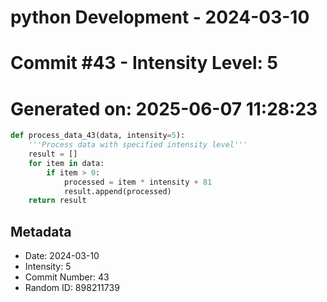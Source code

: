 ﻿# python Development - 2024-03-10
# Commit #43 - Intensity Level: 5
# Generated on: 2025-06-07 11:28:23
```python
def process_data_43(data, intensity=5):
    '''Process data with specified intensity level'''
    result = []
    for item in data:
        if item > 0:
            processed = item * intensity + 81
            result.append(processed)
    return result
```
## Metadata
- Date: 2024-03-10
- Intensity: 5
- Commit Number: 43
- Random ID: 898211739

